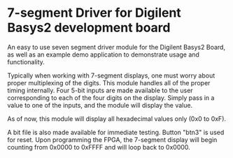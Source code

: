 # 7-segment Driver for Digilent Basys2 development board
An easy to use seven segment driver module for the Digilent Basys2 Board, as well as an example demo application to demonstrate usage and functionality. 

Typically when working with 7-segment displays, one must worry about proper multiplexing of the digits. This module handles all of the proper timing internally. Four 5-bit inputs are made available to the user corresponding to each of the four digits on the display. Simply pass in a value to one of the inputs, and the module will display the value.

As of now, this module will display all hexadecimal values only (0x0 to 0xF).

A bit file is also made available for immediate testing. Button "btn3" is used for reset. Upon programming the FPGA, the 7-segment display will begin counting from 0x0000 to 0xFFFF and will loop back to 0x0000.
